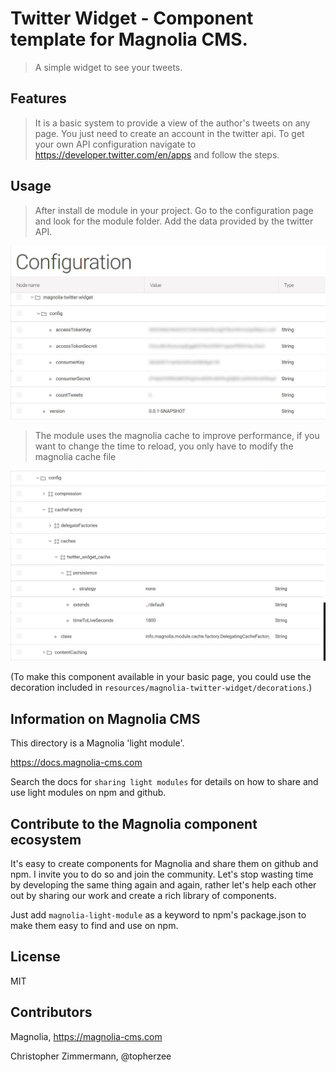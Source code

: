 # Twitter Widget - Component template for Magnolia CMS.

> A simple widget to see your tweets.

## Features
> It is a basic system to provide a view of the author's tweets on any page. You just need to create an account in the twitter api.
> To get your own API configuration navigate to https://developer.twitter.com/en/apps and follow the steps.


## Usage
> After install de module in your project.
> Go to the configuration page and look for the module folder. Add the data provided by the twitter API.


![Component Configuration](/_dev/config.jpg)

> The module uses the magnolia cache to improve performance, if you want to change the time to reload, you only have to modify the magnolia cache file

![Component Cache](/_dev/cache.jpg)


(To make this component available in your basic page, you could use the decoration included in `resources/magnolia-twitter-widget/decorations`.)


## Information on Magnolia CMS
This directory is a Magnolia 'light module'.

https://docs.magnolia-cms.com

Search the docs for `sharing light modules` for details on how to share and use light modules on npm and github.


## Contribute to the Magnolia component ecosystem
It's easy to create components for Magnolia and share them on github and npm. I invite you to do so and join the community. Let's stop wasting time by developing the same thing again and again, rather let's help each other out by sharing our work and create a rich library of components.

Just add `magnolia-light-module` as a keyword to npm's package.json to make them easy to find and use on npm.

## License

MIT

## Contributors

Magnolia, https://magnolia-cms.com

Christopher Zimmermann, @topherzee